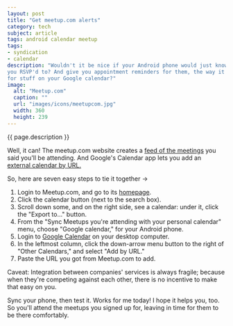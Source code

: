 ```yaml
---
layout: post
title: "Get meetup.com alerts"
category: tech
subject: article
tags: android calendar meetup
tags:
- syndication
- calendar
description: "Wouldn't it be nice if your Android phone would just know what Meetup.com events
you RSVP'd to? And give you appointment reminders for them, the way it does
for stuff on your Google calendar?"
image:
  alt: "Meetup.com"
  caption: ""
  url: "images/icons/meetupcom.jpg"
  width: 360
  height: 239
---
```


{{ page.description }}

Well, it can! The meetup.com
website creates a [feed of the meetings](http://www.meetup.com/meetup_api/feeds/)
you said you'll be attending.
And Google's Calendar app lets you add an
[external calendar by URL.]({{site.baseurl}}tech/syndication.html)

So, here are seven easy steps to tie it together →

1. Login to Meetup.com, and go to its [homepage](http://www.meetup.com/).
2. Click the calendar button (next to the search box).
3. Scroll down some, and on the right side, see a calendar: under it, click the "Export to…" button.
4. From the "Sync Meetups you're attending with your personal calendar" menu, choose "Google calendar," for your Android phone.
5. Login to [Google Calendar](https://calendar.google.com/) on your desktop computer.
6. In the leftmost column, click the down-arrow menu button to the right of "Other Calendars," and select "Add by URL."
7. Paste the URL you got from Meetup.com to add.

Caveat: Integration between companies' services is always fragile;
because when they're competing against each other,
there is no incentive to make that easy on you.

Sync your phone, then test it.
Works for me today! I hope it helps you, too.
So you'll attend the meetups you signed up for,
leaving in time for them to be there comfortably.
